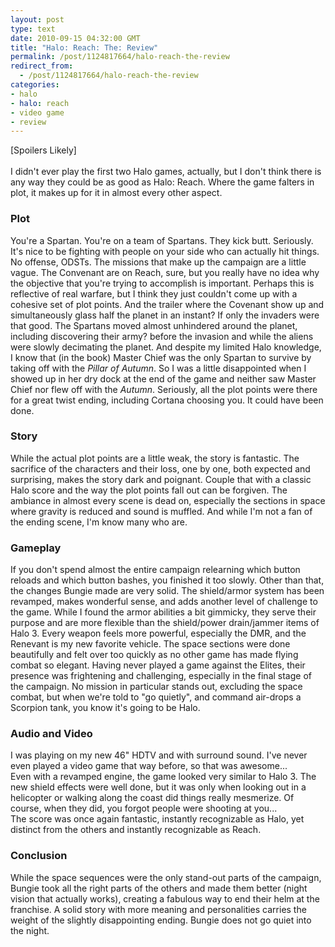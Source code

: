 ```yaml
---
layout: post
type: text
date: 2010-09-15 04:32:00 GMT
title: "Halo: Reach: The: Review"
permalink: /post/1124817664/halo-reach-the-review
redirect_from: 
  - /post/1124817664/halo-reach-the-review
categories:
- halo
- halo: reach
- video game
- review
---
```

[Spoilers Likely]<br>
<br>
I didn't ever play the first two Halo games, actually, but I don't think there is any way they could be as good as Halo: Reach. Where the game falters in plot, it makes up for it in almost every other aspect.
<!-- more --> 
<h3>Plot</h3>
You're a Spartan. You're on a team of Spartans. They kick butt. Seriously. It's nice to be fighting with people on your side who can actually hit things. No offense, ODSTs. The missions that make up the campaign are a little vague. The Convenant are on Reach, sure, but you really have no idea why the objective that you're trying to accomplish is important. Perhaps this is reflective of real warfare, but I think they just couldn't come up with a cohesive set of plot points. And the trailer where the Covenant show up and simultaneously glass half the planet in an instant? If only the invaders were that good. The Spartans moved almost unhindered around the planet, including discovering their army? before the invasion and while the aliens were slowly decimating the planet. And despite my limited Halo knowledge, I know that (in the book) Master Chief was the only Spartan to survive by taking off with the <i>Pillar of Autumn</i>. So I was a little disappointed when I showed up in her dry dock at the end of the game and neither saw Master Chief nor flew off with the <i>Autumn</i>. Seriously, all the plot points were there for a great twist ending, including Cortana choosing you. It could have been done.

<h3>Story</h3>
While the actual plot points are a little weak, the story is fantastic. The sacrifice of the characters and their loss, one by one, both expected and surprising, makes the story dark and poignant. Couple that with a classic Halo score and the way the plot points fall out can be forgiven. The ambiance in almost every scene is dead on, especially the sections in space where gravity is reduced and sound is muffled. And while I'm not a fan of the ending scene, I'm know many who are. 

<h3>Gameplay</h3>
If you don't spend almost the entire campaign relearning which button reloads and which button bashes, you finished it too slowly. Other than that, the changes Bungie made are very solid. The shield/armor system has been revamped, makes wonderful sense, and adds another level of challenge to the game. While I found the armor abilities a bit gimmicky, they serve their purpose and are more flexible than the shield/power drain/jammer items of Halo 3. Every weapon feels more powerful, especially the DMR, and the Renevant is my new favorite vehicle. The space sections were done beautifully and felt over too quickly as no other game has made flying combat so elegant. Having never played a game against the Elites, their presence was frightening and challenging, especially in the final stage of the campaign. No mission in particular stands out, excluding the space combat, but when we're told to "go quietly", and command air-drops a Scorpion tank, you know it's going to be Halo.

<h3>Audio and Video</h3>
I was playing on my new 46" HDTV and with surround sound. I've never even played a video game that way before, so that was awesome...<br>
Even with a revamped engine, the game looked very similar to Halo 3. The new shield effects were well done, but it was only when looking out in a helicopter or walking along the coast did things really mesmerize. Of course, when they did, you forgot people were shooting at you...<br>
The score was once again fantastic, instantly recognizable as Halo, yet distinct from the others and instantly recognizable as Reach. 

<h3>Conclusion</h3>
While the space sequences were the only stand-out parts of the campaign, Bungie took all the right parts of the others and made them better (night vision that actually works), creating a fabulous way to end their helm at the franchise. A solid story with more meaning and personalities carries the weight of the slightly disappointing ending. Bungie does not go quiet into the night.